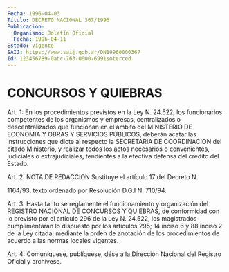 ```yaml
---
Fecha: 1996-04-03
Título: DECRETO NACIONAL 367/1996
Publicación:
  Organismo: Boletín Oficial
  Fecha: 1996-04-11
Estado: Vigente
SAIJ: https://www.saij.gob.ar/DN19960000367
Id: 123456789-0abc-763-0000-6991soterced
---
```

# CONCURSOS Y QUIEBRAS

<a id="1"></a>
Art. 1:  En  los  procedimientos previstos en la Ley N. 24.522, los  funcionarios  competentes    de  los  organismos  y  empresas, centralizados o descentralizados que  funcionan  en  el  ámbito del MINISTERIO DE ECONOMIA Y OBRAS Y SERVICIOS PUBLICOS, deberán acatar las instrucciones que dicte al respecto la SECRETARIA DE COORDINACION  del  citado  Ministerio,  y  realizar todos los actos necesarios o convenientes, judiciales o extrajudiciales, tendientes a la efectiva defensa del crédito del Estado.

<a id="2"></a>
Art. 2: NOTA DE REDACCION  Sustituye el artículo 17 del Decreto N.

1164/93, texto ordenado por Resolución D.G.I N. 710/94.

<a id="3"></a>
Art. 3: Hasta tanto se reglamente el funcionamiento y organización del REGISTRO NACIONAL DE CONCURSOS  Y  QUIEBRAS, de conformidad con lo previsto por el artículo 296 de la Ley N. 24.522, los magistrados cumplimentarán lo dispuesto por los artículos 295; 14 inciso 6 y 88 inciso 2 de la Ley citada, mediante la orden  de  anotación  de los procedimientos   de  acuerdo  a  las  normas  locales  vigentes.

<a id="4"></a>
Art. 4: Comuníquese,  publíquese, dése a la Dirección Nacional del Registro Oficial y archívese.